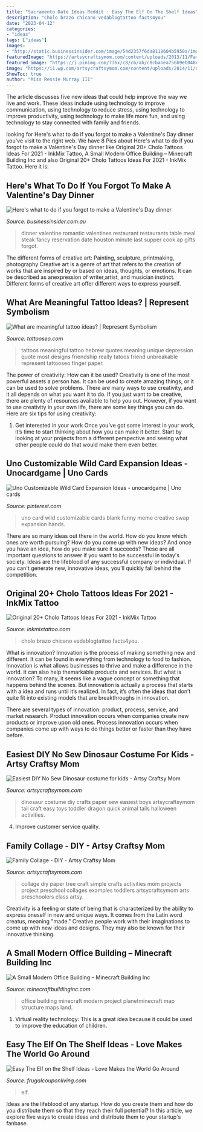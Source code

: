 ```yaml
---
title: "Sacramento Date Ideas Reddit : Easy The Elf On The Shelf Ideas"
description: "Cholo brazo chicano vedablogtattoo facts4you"
date: "2023-04-12"
categories:
- "ideas"
tags: ["ideas"]
images:
- "http://static.businessinsider.com/image/54d2357f6da8118604b5950a/image.jpg"
featuredImage: "https://artsycraftsymom.com/content/uploads/2013/11/Family-Collage-DIY-Craft.jpg"
featured_image: "https://i.pinimg.com/736x/c8/cb/ab/c8cbabea756b9eb048ee6ba2802cc67c.jpg"
image: "https://i1.wp.com/artsycraftsymom.com/content/uploads/2014/11/dinosaur-costume-diy-paper-30341.jpg?fit=561%2C828&amp;ssl=1"
ShowToc: true
author: "Miss Ressie Murray III"
---
```



The article discusses five new ideas that could help improve the way we live and work. These ideas include using technology to improve communication, using technology to reduce stress, using technology to improve productivity, using technology to make life more fun, and using technology to stay connected with family and friends.

	

		
looking for Here&#039;s what to do if you forgot to make a Valentine&#039;s Day dinner you've visit to the right web. We have 8 Pics about Here&#039;s what to do if you forgot to make a Valentine&#039;s Day dinner like Original 20+ Cholo Tattoos Ideas For 2021 - InkMix Tattoo, A Small Modern Office Building – Minecraft Building Inc and also Original 20+ Cholo Tattoos Ideas For 2021 - InkMix Tattoo. Here it is:
		
    
## Here&#039;s What To Do If You Forgot To Make A Valentine&#039;s Day Dinner

<img loading=lazy src="http://static.businessinsider.com/image/54d2357f6da8118604b5950a/image.jpg" onerror="this.onerror=null;this.src='https://tse3.mm.bing.net/th?id=OIP.ABac1pjptfUyRk_inTBtywHaFj&amp;pid=15.1';" alt="Here&#039;s what to do if you forgot to make a Valentine&#039;s Day dinner">

_Source: businessinsider.com.au_

>dinner valentine romantic valentines restaurant restaurants table meal steak fancy reservation date houston minute last supper cook ap gifts forgot. 

	

The different forms of creative art: Painting, sculpture, printmaking, photography
Creative art is a genre of art that refers to the creation of works that are inspired by or based on ideas, thoughts, or emotions. It can be described as anexpression of writer,artist, and musician instinct. Different forms of creative art offer different ways to express yourself.

    
## What Are Meaningful Tattoo Ideas? | Represent Symbolism

<img loading=lazy src="https://www.tattooseo.com/wp-content/uploads/2017/09/meaningful-tattoos-3.jpg" onerror="this.onerror=null;this.src='https://tse2.mm.bing.net/th?id=OIP.XW3oXYTnDDnGJ8RDfGonlgHaNL&amp;pid=15.1';" alt="What are meaningful tattoo ideas? | Represent Symbolism">

_Source: tattooseo.com_

>tattoos meaningful tattoo hebrew quotes meaning unique depression quote most designs friendship really tatoos friend unbreakable represent tattooseo finger paper. 

	

The power of creativity: How can it be used?
Creativity is one of the most powerful assets a person has. It can be used to create amazing things, or it can be used to solve problems. There are many ways to use creativity, and it all depends on what you want it to do. If you just want to be creative, there are plenty of resources available to help you out. However, if you want to use creativity in your own life, there are some key things you can do. Here are six tips for using creativity: 
1. Get interested in your work
Once you’ve got some interest in your work, it’s time to start thinking about how you can make it better. Start by looking at your projects from a different perspective and seeing what other people could do that would make them even better.

    
## Uno Customizable Wild Card Expansion Ideas - Unocardgame | Uno Cards

<img loading=lazy src="https://i.pinimg.com/736x/c8/cb/ab/c8cbabea756b9eb048ee6ba2802cc67c.jpg" onerror="this.onerror=null;this.src='https://tse4.mm.bing.net/th?id=OIP.66nCJn9E7uMkMzjsh6VgcQAAAA&amp;pid=15.1';" alt="Uno Customizable Wild Card Expansion Ideas - unocardgame | Uno cards">

_Source: pinterest.com_

>uno card wild customizable cards blank funny meme creative swap expansion hands. 

	

There are so many ideas out there in the world. How do you know which ones are worth pursuing? How do you come up with new ideas? And once you have an idea, how do you make sure it succeeds? These are all important questions to answer if you want to be successful in today's society. Ideas are the lifeblood of any successful company or individual. If you can't generate new, innovative ideas, you'll quickly fall behind the competition.

    
## Original 20+ Cholo Tattoos Ideas For 2021 - InkMix Tattoo

<img loading=lazy src="https://inkmixtattoo.com/wp-content/uploads/2021/03/715e7de8cf4a658c8596dcb9e9f8ca33.jpg" onerror="this.onerror=null;this.src='https://tse2.mm.bing.net/th?id=OIP.9a_v_QhEyWnwPgEekiVbnwHaHF&amp;pid=15.1';" alt="Original 20+ Cholo Tattoos Ideas For 2021 - InkMix Tattoo">

_Source: inkmixtattoo.com_

>cholo brazo chicano vedablogtattoo facts4you. 

	

What is innovation?
Innovation is the process of making something new and different. It can be found in everything from technology to food to fashion. Innovation is what allows businesses to thrive and make a difference in the world. It can also help themarkable products and services.
But what is innovation? To many, it seems like a vague concept or something that happens behind the scenes. But innovation is actually a process that starts with a idea and runs until it’s realized. In fact, it’s often the ideas that don’t quite fit into existing models that are breakthroughs in innovation.

There are several types of innovation: product, process, service, and market research. Product innovation occurs when companies create new products or improve upon old ones. Process innovation occurs when companies come up with ways to do things better or faster than they have before.

    
## Easiest DIY No Sew Dinosaur Costume For Kids - Artsy Craftsy Mom

<img loading=lazy src="https://i1.wp.com/artsycraftsymom.com/content/uploads/2014/11/dinosaur-costume-diy-paper-30341.jpg?fit=561%2C828&amp;ssl=1" onerror="this.onerror=null;this.src='https://tse3.mm.bing.net/th?id=OIP.Wk4FBOQCbbVyGrgOooSmYQHaK7&amp;pid=15.1';" alt="Easiest DIY No Sew Dinosaur costume for kids - Artsy Craftsy Mom">

_Source: artsycraftsymom.com_

>dinosaur costume diy crafts paper sew easiest boys artsycraftsymom tail craft easy toys toddler dragon quick animal tails halloween activities. 

	

4. Improve customer service quality.

    
## Family Collage - DIY - Artsy Craftsy Mom

<img loading=lazy src="https://artsycraftsymom.com/content/uploads/2013/11/Family-Collage-DIY-Craft.jpg" onerror="this.onerror=null;this.src='https://tse2.mm.bing.net/th?id=OIP.UFI1jif4GFgIXHWkr0-LdAAAAA&amp;pid=15.1';" alt="Family Collage - DIY - Artsy Craftsy Mom">

_Source: artsycraftsymom.com_

>collage diy paper tree craft simple crafts activities mom projects project preschool collages examples toddlers artsycraftsymom arts preschoolers class artsy. 

	

Creativity is a feeling or state of being that is characterized by the ability to express oneself in new and unique ways. It comes from the Latin word creatus, meaning "made." Creative people work with their imaginations to come up with new ideas and designs. They may also be known for their innovative thinking.

    
## A Small Modern Office Building – Minecraft Building Inc

<img loading=lazy src="https://minecraftbuildinginc.com/wp-content/uploads/2015/08/A-Small-Modern-Office-Building-minecraft-building-ideas-download-save-6.jpg" onerror="this.onerror=null;this.src='https://tse4.mm.bing.net/th?id=OIP.uAPIo69TXkDtb3-qZMk9yQHaEK&amp;pid=15.1';" alt="A Small Modern Office Building – Minecraft Building Inc">

_Source: minecraftbuildinginc.com_

>office building minecraft modern project planetminecraft map structure maps land. 

	

1. Virtual reality technology: This is a great idea because it could be used to improve the education of children.

    
## Easy The Elf On The Shelf Ideas - Love Makes The World Go Around

<img loading=lazy src="https://www.frugalcouponliving.com/wp-content/uploads/2014/10/Elf-On-The-Shelf-Ideas-Frugal-Coupon-LIving-Globe.jpg" onerror="this.onerror=null;this.src='https://tse1.mm.bing.net/th?id=OIP.3TSHAi6jhHfRNM_FO75A0gHaJ4&amp;pid=15.1';" alt="Easy The Elf on the Shelf Ideas - Love Makes the World Go Around">

_Source: frugalcouponliving.com_

>elf. 

	

Ideas are the lifeblood of any startup. How do you create them and how do you distribute them so that they reach their full potential? In this article, we explore five ways to create ideas and distribute them to your startup's fanbase.

